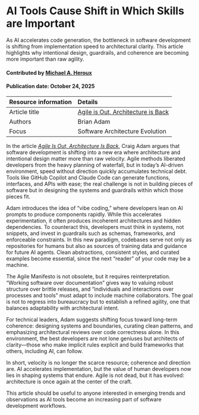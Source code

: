 # AI Tools Cause Shift in Which Skills are Important
<!-- deck text start --> 
As AI accelerates code generation, the bottleneck in software development is shifting from implementation speed to architectural clarity. 
This article highlights why intentional design, guardrails, and coherence are becoming more important than raw agility.  
<!-- deck text end --> 

#### Contributed by [Michael A. Heroux](https://github.com/maherou)

#### Publication date: October 24, 2025

Resource information | Details
:--- | :--- 
Article title  | [Agile is Out, Architecture is Back](https://medium.com/@craig_32726/agile-is-out-architecture-is-back-7586910ab810)
Authors |Brian Adam
Focus | Software Architecture Evolution

In the article *[Agile Is Out, Architecture Is Back](https://medium.com/@craig_32726/agile-is-out-architecture-is-back-7586910ab810)*, Craig Adam argues that software development is shifting into a new era where architecture and intentional design matter more than raw velocity. 
Agile methods liberated developers from the heavy planning of waterfall, but in today’s AI-driven environment, speed without direction quickly accumulates technical debt. 
Tools like GitHub Copilot and Claude Code can generate functions, interfaces, and APIs with ease; the real challenge is not in building pieces of software but in designing the systems and guardrails within which those pieces fit.  

Adam introduces the idea of “vibe coding,” where developers lean on AI prompts to produce components rapidly. 
While this accelerates experimentation, it often produces incoherent architectures and hidden dependencies. 
To counteract this, developers must think in systems, not snippets, and invest in guardrails such as schemas, frameworks, and enforceable constraints. 
In this new paradigm, codebases serve not only as repositories for humans but also as sources of training data and guidance for future AI agents. 
Clean abstractions, consistent styles, and curated examples become essential, since the next “reader” of your code may be a machine.  

The Agile Manifesto is not obsolete, but it requires reinterpretation. 
“Working software over documentation” gives way to valuing robust structure over brittle releases, and “individuals and interactions over processes and tools” must adapt to include machine collaborators. 
The goal is not to regress into bureaucracy but to establish a refined agility, one that balances adaptability with architectural intent.  

For technical leaders, Adam suggests shifting focus toward long-term coherence: designing systems and boundaries, curating clean patterns, and emphasizing architectural reviews over code correctness alone. 
In this environment, the best developers are not lone geniuses but architects of clarity—those who make implicit rules explicit and build frameworks that others, including AI, can follow.  

In short, velocity is no longer the scarce resource; coherence and direction are. 
AI accelerates implementation, but the value of human developers now lies in shaping systems that endure. 
Agile is not dead, but it has evolved: architecture is once again at the center of the craft.  

This article should be useful to anyone interested in emerging trends and observations as AI tools become an increasing part of software development workflows.

<!---
Publish: yes
RSS update: 2025-24-10
Topics: ai for software development, software process improvement, software engineering, design
Pinned: no
--->
